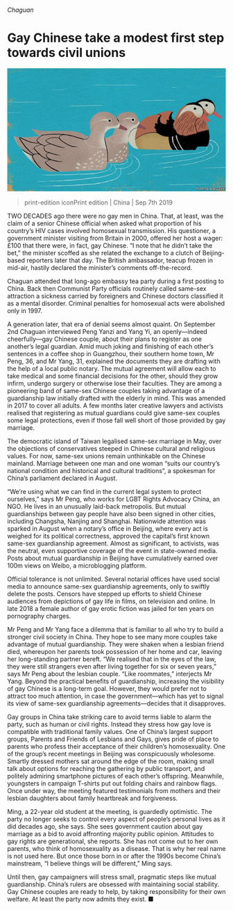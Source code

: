 ###### Chaguan

# Gay Chinese take a modest first step towards civil unions 

![image](images/20190907_CND000_0.jpg) 

> print-edition iconPrint edition | China | Sep 7th 2019 

TWO DECADES ago there were no gay men in China. That, at least, was the claim of a senior Chinese official when asked what proportion of his country’s HIV cases involved homosexual transmission. His questioner, a government minister visiting from Britain in 2000, offered her host a wager: £100 that there were, in fact, gay Chinese. “I note that he didn’t take the bet,” the minister scoffed as she related the exchange to a clutch of Beijing-based reporters later that day. The British ambassador, teacup frozen in mid-air, hastily declared the minister’s comments off-the-record. 

Chaguan attended that long-ago embassy tea party during a first posting to China. Back then Communist Party officials routinely called same-sex attraction a sickness carried by foreigners and Chinese doctors classified it as a mental disorder. Criminal penalties for homosexual acts were abolished only in 1997. 

A generation later, that era of denial seems almost quaint. On September 2nd Chaguan interviewed Peng Yanzi and Yang Yi, an openly—indeed cheerfully—gay Chinese couple, about their plans to register as one another’s legal guardian. Amid much joking and finishing of each other’s sentences in a coffee shop in Guangzhou, their southern home town, Mr Peng, 36, and Mr Yang, 31, explained the documents they are drafting with the help of a local public notary. The mutual agreement will allow each to take medical and some financial decisions for the other, should they grow infirm, undergo surgery or otherwise lose their faculties. They are among a pioneering band of same-sex Chinese couples taking advantage of a guardianship law initially drafted with the elderly in mind. This was amended in 2017 to cover all adults. A few months later creative lawyers and activists realised that registering as mutual guardians could give same-sex couples some legal protections, even if those fall well short of those provided by gay marriage. 

The democratic island of Taiwan legalised same-sex marriage in May, over the objections of conservatives steeped in Chinese cultural and religious values. For now, same-sex unions remain unthinkable on the Chinese mainland. Marriage between one man and one woman “suits our country’s national condition and historical and cultural traditions”, a spokesman for China’s parliament declared in August. 

“We’re using what we can find in the current legal system to protect ourselves,” says Mr Peng, who works for LGBT Rights Advocacy China, an NGO. He lives in an unusually laid-back metropolis. But mutual guardianships between gay people have also been signed in other cities, including Changsha, Nanjing and Shanghai. Nationwide attention was sparked in August when a notary’s office in Beijing, where every act is weighed for its political correctness, approved the capital’s first known same-sex guardianship agreement. Almost as significant, to activists, was the neutral, even supportive coverage of the event in state-owned media. Posts about mutual guardianship in Beijing have cumulatively earned over 100m views on Weibo, a microblogging platform. 

Official tolerance is not unlimited. Several notarial offices have used social media to announce same-sex guardianship agreements, only to swiftly delete the posts. Censors have stepped up efforts to shield Chinese audiences from depictions of gay life in films, on television and online. In late 2018 a female author of gay erotic fiction was jailed for ten years on pornography charges. 

Mr Peng and Mr Yang face a dilemma that is familiar to all who try to build a stronger civil society in China. They hope to see many more couples take advantage of mutual guardianship. They were shaken when a lesbian friend died, whereupon her parents took possession of her home and car, leaving her long-standing partner bereft. “We realised that in the eyes of the law, they were still strangers even after living together for six or seven years,” says Mr Peng about the lesbian couple. “Like roommates,” interjects Mr Yang. Beyond the practical benefits of guardianship, increasing the visibility of gay Chinese is a long-term goal. However, they would prefer not to attract too much attention, in case the government—which has yet to signal its view of same-sex guardianship agreements—decides that it disapproves. 

Gay groups in China take striking care to avoid terms liable to alarm the party, such as human or civil rights. Instead they stress how gay love is compatible with traditional family values. One of China’s largest support groups, Parents and Friends of Lesbians and Gays, gives pride of place to parents who profess their acceptance of their children’s homosexuality. One of the group’s recent meetings in Beijing was conspicuously wholesome. Smartly dressed mothers sat around the edge of the room, making small talk about options for reaching the gathering by public transport, and politely admiring smartphone pictures of each other’s offspring. Meanwhile, youngsters in campaign T-shirts put out folding chairs and rainbow flags. Once under way, the meeting featured testimonials from mothers and their lesbian daughters about family heartbreak and forgiveness. 

Ming, a 22-year old student at the meeting, is guardedly optimistic. The party no longer seeks to control every aspect of people’s personal lives as it did decades ago, she says. She sees government caution about gay marriage as a bid to avoid affronting majority public opinion. Attitudes to gay rights are generational, she reports. She has not come out to her own parents, who think of homosexuality as a disease. That is why her real name is not used here. But once those born in or after the 1990s become China’s mainstream, “I believe things will be different,” Ming says. 

Until then, gay campaigners will stress small, pragmatic steps like mutual guardianship. China’s rulers are obsessed with maintaining social stability. Gay Chinese couples are ready to help, by taking responsibility for their own welfare. At least the party now admits they exist. ■ 

